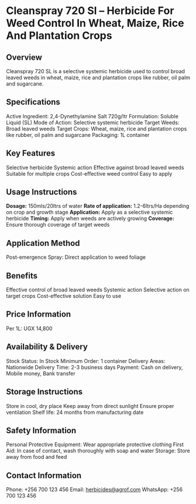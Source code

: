 # Cleanspray 720 Sl – Herbicide For Weed Control In Wheat, Maize, Rice And Plantation Crops

## Overview
Cleanspray 720 SL is a selective systemic herbicide used to control broad leaved weeds in wheat, maize, rice and plantation crops like rubber, oil palm and sugarcane.

## Specifications
Active Ingredient: 2,4-Dynethylamine Salt 720g/ltr
Formulation: Soluble Liquid (SL)
Mode of Action: Selective systemic herbicide
Target Weeds: Broad leaved weeds
Target Crops: Wheat, maize, rice and plantation crops like rubber, oil palm and sugarcane
Packaging: 1L container

## Key Features
Selective herbicide
Systemic action
Effective against broad leaved weeds
Suitable for multiple crops
Cost-effective weed control
Easy to apply

## Usage Instructions
**Dosage:** 150mls/20ltrs of water
**Rate of application:** 1.2-6ltrs/Ha depending on crop and growth stage
**Application:** Apply as a selective systemic herbicide
**Timing:** Apply when weeds are actively growing
**Coverage:** Ensure thorough coverage of target weeds

## Application Method
Post-emergence Spray: Direct application to weed foliage

## Benefits
Effective control of broad leaved weeds
Systemic action
Selective action on target crops
Cost-effective solution
Easy to use

## Price Information
Per 1L: UGX 14,800

## Availability & Delivery
Stock Status: In Stock
Minimum Order: 1 container
Delivery Areas: Nationwide
Delivery Time: 2-3 business days
Payment: Cash on delivery, Mobile money, Bank transfer

## Storage Instructions
Store in cool, dry place
Keep away from direct sunlight
Ensure proper ventilation
Shelf life: 24 months from manufacturing date

## Safety Information
Personal Protective Equipment: Wear appropriate protective clothing
First Aid: In case of contact, wash thoroughly with soap and water
Storage: Store away from food and feed

## Contact Information
Phone: +256 700 123 456
Email: herbicides@agrof.com
WhatsApp: +256 700 123 456

